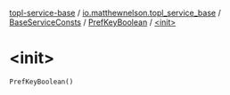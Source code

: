 [topl-service-base](../../../index.md) / [io.matthewnelson.topl_service_base](../../index.md) / [BaseServiceConsts](../index.md) / [PrefKeyBoolean](index.md) / [&lt;init&gt;](./-init-.md)

# &lt;init&gt;

`PrefKeyBoolean()`